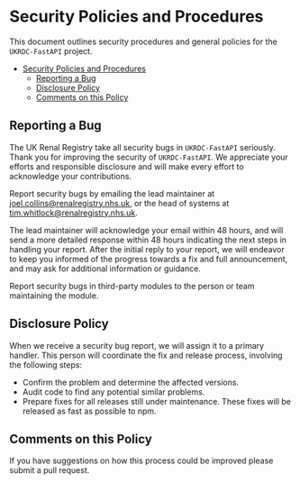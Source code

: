 # Security Policies and Procedures

This document outlines security procedures and general policies for the `UKRDC-FastAPI`
project.

- [Security Policies and Procedures](#security-policies-and-procedures)
  - [Reporting a Bug](#reporting-a-bug)
  - [Disclosure Policy](#disclosure-policy)
  - [Comments on this Policy](#comments-on-this-policy)

## Reporting a Bug

The UK Renal Registry take all security bugs in `UKRDC-FastAPI` seriously.
Thank you for improving the security of `UKRDC-FastAPI`. We appreciate your efforts and
responsible disclosure and will make every effort to acknowledge your
contributions.

Report security bugs by emailing the lead maintainer at joel.collins@renalregistry.nhs.uk,
or the head of systems at tim.whitlock@renalregistry.nhs.uk.

The lead maintainer will acknowledge your email within 48 hours, and will send a
more detailed response within 48 hours indicating the next steps in handling
your report. After the initial reply to your report, we will
endeavor to keep you informed of the progress towards a fix and full
announcement, and may ask for additional information or guidance.

Report security bugs in third-party modules to the person or team maintaining
the module.

## Disclosure Policy

When we receive a security bug report, we will assign it to a primary handler.
This person will coordinate the fix and release process, involving the following steps:

- Confirm the problem and determine the affected versions.
- Audit code to find any potential similar problems.
- Prepare fixes for all releases still under maintenance. These fixes will be
  released as fast as possible to npm.

## Comments on this Policy

If you have suggestions on how this process could be improved please submit a
pull request.
